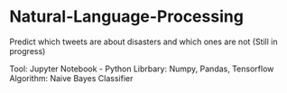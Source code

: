 # Natural-Language-Processing
Predict which tweets are about disasters and which ones are not (Still in progress)

Tool: Jupyter Notebook - Python
Librbary: Numpy, Pandas, Tensorflow
Algorithm: Naive Bayes Classifier
